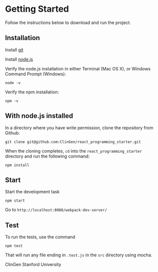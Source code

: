 # Getting Started
Follow the instructions below to download and run the project.

## Installation
Install <a href="https://git-scm.com/downloads">git</a>

Install <a href="https://nodejs.org/en/download/">node.js</a>

Verify the node.js installation in either Terminal (Mac OS X), or Windows Command Prompt (Windows):
```
node -v
```
Verify the npm installation: 
```
npm -v
```

## With node.js installed
In a directory where you have write permission, clone the repository from Github:

```
git clone git@github.com:ClinGen/react_programming_starter.git
```

When the cloning completes, `cd` into the `react_programming_starter` directory and run the following command:

```
npm install
```
## Start
Start the development task

```
npm start
```

Go to `http://localhost:8080/webpack-dev-server/`

## Test

To run the tests, use the command

```
npm test
```

That will run any file ending in `.test.js` in the `src` directory using mocha.

ClinGen Stanford University
